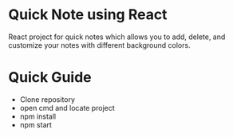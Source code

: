 # Quick Note using React
 React project for quick notes which allows you to add, delete, and customize your notes with different background colors.

 # Quick Guide
 - Clone repository
 - open cmd and locate project
 - npm install
 - npm start
